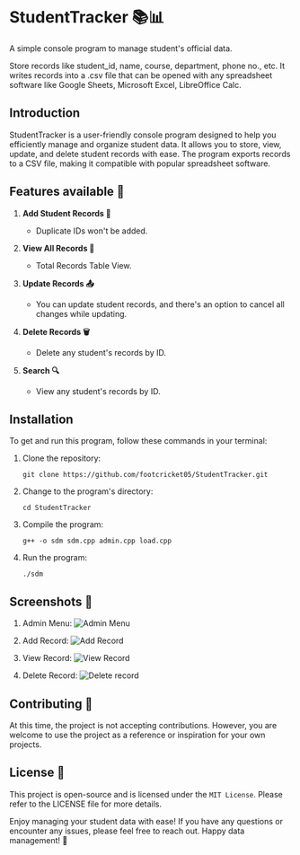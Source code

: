 # StudentTracker 📚📊

A simple console program to manage student's official data.

Store records like student_id, name, course, department, phone no., etc. It writes records into a .csv file that can be opened with any spreadsheet software like Google Sheets, Microsoft Excel, LibreOffice Calc.

## Introduction

StudentTracker is a user-friendly console program designed to help you efficiently manage and organize student data. It allows you to store, view, update, and delete student records with ease. The program exports records to a CSV file, making it compatible with popular spreadsheet software.

## Features available 🚀

1. **Add Student Records 📝**
   - Duplicate IDs won't be added.

2. **View All Records 👀**
   - Total Records Table View.

3. **Update Records 📤**
   - You can update student records, and there's an option to cancel all changes while updating.

4. **Delete Records 🗑️**
   - Delete any student's records by ID.

5. **Search 🔍**
   - View any student's records by ID.

## Installation

To get and run this program, follow these commands in your terminal:

1. Clone the repository:
   ```
   git clone https://github.com/footcricket05/StudentTracker.git
   ```

2. Change to the program's directory:
   ```
   cd StudentTracker
   ```

3. Compile the program:
   ```
   g++ -o sdm sdm.cpp admin.cpp load.cpp
   ```

4. Run the program:
   ```
   ./sdm
   ```

## Screenshots 📸

1. Admin Menu:
![Admin Menu](https://github.com/footcricket05/StudentTracker/assets/93007427/aa0dcd8a-806c-4dfd-a93c-4aacabf8aa96)

2. Add Record:
![Add Record](https://github.com/footcricket05/StudentTracker/assets/93007427/2c126ca8-c9d6-4009-a4e7-1c5e9203b1d2)

3. View Record:
![View Record](https://github.com/footcricket05/StudentTracker/assets/93007427/c152b51d-c280-48a4-b774-43ea6d7ccf85)

4. Delete Record:
![Delete record](https://github.com/footcricket05/StudentTracker/assets/93007427/2d02e6a3-e7ea-4b6e-96fb-a5569954f247)

## Contributing 🤝

At this time, the project is not accepting contributions. However, you are welcome to use the project as a reference or inspiration for your own projects.

## License 📜

This project is open-source and is licensed under the `MIT License`. Please refer to the LICENSE file for more details.


Enjoy managing your student data with ease! If you have any questions or encounter any issues, please feel free to reach out. Happy data management! 🎉
